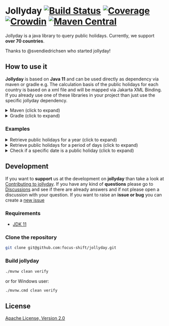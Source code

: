 # Jollyday [![Build Status](https://github.com/focus-shift/jollyday/workflows/Build/badge.svg)](https://github.com/focus-shift/jollyday/actions/workflows/build.yml) [![Coverage](https://sonarcloud.io/api/project_badges/measure?project=focus-shift_jollyday&metric=coverage)](https://sonarcloud.io/summary/overall?id=focus-shift_jollyday) [![Crowdin](https://badges.crowdin.net/jollyday/localized.svg)](https://crowdin.com/project/jollyday) [![Maven Central](https://img.shields.io/maven-central/v/de.focus-shift/jollyday-core.svg)](https://maven-badges.herokuapp.com/maven-central/de.focus-shift/jollyday-core) 

Jollyday is a java library to query public holidays. Currently, we support **over 70 countries**.

Thanks to @svendiedrichsen who started jollyday!

## How to use it

**Jollyday** is based on **Java 11** and can be used directly as dependency via maven or gradle e.g.
The calculation basis of the public holidays for each country is based on a xml file and will be mapped via Jakarta XML Binding.
If you already use one of these libraries in your project than just use the specific jollyday dependency.

<details>
  <summary>Maven (click to expand)</summary>

  #### Jakarta XML Binding (JAXB)
  
  ```xml
  <dependency>
    <groupId>de.focus-shift</groupId>
    <artifactId>jollyday-jaxb</artifactId>
    <version>${version}</version>
  </dependency>
  ```
</details>

<details>
  <summary>Gradle (click to expand)</summary>

  #### Jakarta XML Binding (JAXB)
  
  ```gradle
  implementation group: 'de.focus-shift', name: 'jollyday-jaxb', version: '${version}'
  ```
</details>

### Examples

<details>
  <summary>Retrieve public holidays for a year (click to expand)</summary>

  Returns all **german** public holidays in **2022**
  ```java
  final HolidayManager holidayManager = HolidayManager.getInstance(HolidayCalendar.GERMANY);
  final Set<Holiday> holidays = holidayManager.getHolidays(2022, "de");
  ```
</details>

<details>
  <summary>Retrieve public holidays for a period of days (click to expand)</summary>

  Returns all german public holidays from the **15th of april in 2022** until the **31st of may in 2023**
  ```java
  final HolidayManager holidayManager = HolidayManager.getInstance(HolidayCalendar.GERMANY);
  final Set<Holiday> holidays = holidayManager.getHolidays(LocalDate.of(2022, 4, 15), LocalDate.of(2023, 5, 31), "de");
  ```
</details>

<details>
  <summary>Check if a specific date is a public holiday (click to expand)</summary>

  Returns true or false if a date is a public holidays in germany.
  ```java
  final HolidayManager holidayManager = HolidayManager.getInstance(HolidayCalendar.GERMANY);
  final boolean isHoliday = holidayManager.isHoliday(LocalDate.of(2022, 6, 6), "de");
  ```

  Returns true or false if a date is a public holidays in Baden-Württemberg in germany.
  ```java
  final HolidayManager holidayManager = HolidayManager.getInstance(HolidayCalendar.GERMANY);
  final boolean isHoliday = holidayManager.isHoliday(LocalDate.of(2022, 6, 6), "de", "bw");
  ```
</details>

## Development

If you want to **support** us at the development on **jollyday** than take a look at [Contributing to jollyday](./CONTRIBUTING.md).
If you have any kind of **questions** please go to [Discussions] and see if there are already answers and if not please open a discussion with your question. 
If you want to raise an **issue or bug** you can create a [new issue](https://github.com/focus-shift/jollyday/issues/new/choose)

### Requirements

* [JDK 11](https://openjdk.java.net/install/)

### Clone the repository

```bash
git clone git@github.com:focus-shift/jollyday.git
```

### Build jollyday

```bash
./mvnw clean verify
```

or for Windows user:

```bash
./mvnw.cmd clean verify
```

## License

[Apache License, Version 2.0](LICENSE.md)

[Discussions]: https://github.com/focus-shift/jollyday/discussions
